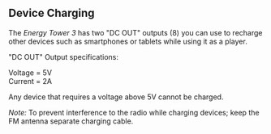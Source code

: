 ## Device Charging

The *Energy Tower 3* has two "DC OUT" outputs (8) you can use to recharge other devices such as smartphones or tablets while using it as a player.

"DC OUT" Output specifications: <br>

Voltage = 5V <br>
Current = 2A

Any device that requires a voltage above 5V cannot be charged.

*Note:* To prevent interference to the radio while charging devices; keep the FM antenna separate charging cable.

